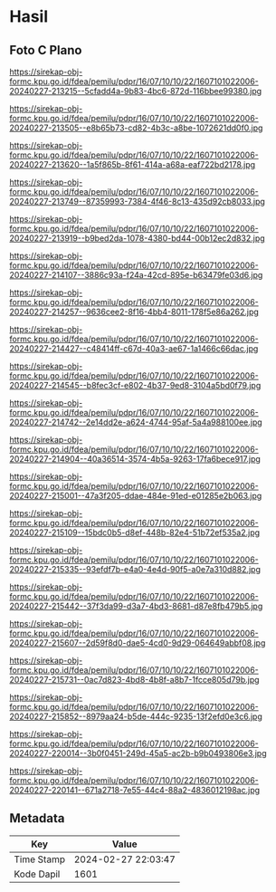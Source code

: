 # Hasil

## Foto C Plano

https://sirekap-obj-formc.kpu.go.id/fdea/pemilu/pdpr/16/07/10/10/22/1607101022006-20240227-213215--5cfadd4a-9b83-4bc6-872d-116bbee99380.jpg

https://sirekap-obj-formc.kpu.go.id/fdea/pemilu/pdpr/16/07/10/10/22/1607101022006-20240227-213505--e8b65b73-cd82-4b3c-a8be-1072621dd0f0.jpg

https://sirekap-obj-formc.kpu.go.id/fdea/pemilu/pdpr/16/07/10/10/22/1607101022006-20240227-213620--1a5f865b-8f61-414a-a68a-eaf722bd2178.jpg

https://sirekap-obj-formc.kpu.go.id/fdea/pemilu/pdpr/16/07/10/10/22/1607101022006-20240227-213749--87359993-7384-4f46-8c13-435d92cb8033.jpg

https://sirekap-obj-formc.kpu.go.id/fdea/pemilu/pdpr/16/07/10/10/22/1607101022006-20240227-213919--b9bed2da-1078-4380-bd44-00b12ec2d832.jpg

https://sirekap-obj-formc.kpu.go.id/fdea/pemilu/pdpr/16/07/10/10/22/1607101022006-20240227-214107--3886c93a-f24a-42cd-895e-b63479fe03d6.jpg

https://sirekap-obj-formc.kpu.go.id/fdea/pemilu/pdpr/16/07/10/10/22/1607101022006-20240227-214257--9636cee2-8f16-4bb4-8011-178f5e86a262.jpg

https://sirekap-obj-formc.kpu.go.id/fdea/pemilu/pdpr/16/07/10/10/22/1607101022006-20240227-214427--c48414ff-c67d-40a3-ae67-1a1466c66dac.jpg

https://sirekap-obj-formc.kpu.go.id/fdea/pemilu/pdpr/16/07/10/10/22/1607101022006-20240227-214545--b8fec3cf-e802-4b37-9ed8-3104a5bd0f79.jpg

https://sirekap-obj-formc.kpu.go.id/fdea/pemilu/pdpr/16/07/10/10/22/1607101022006-20240227-214742--2e14dd2e-a624-4744-95af-5a4a988100ee.jpg

https://sirekap-obj-formc.kpu.go.id/fdea/pemilu/pdpr/16/07/10/10/22/1607101022006-20240227-214904--40a36514-3574-4b5a-9263-17fa6bece917.jpg

https://sirekap-obj-formc.kpu.go.id/fdea/pemilu/pdpr/16/07/10/10/22/1607101022006-20240227-215001--47a3f205-ddae-484e-91ed-e01285e2b063.jpg

https://sirekap-obj-formc.kpu.go.id/fdea/pemilu/pdpr/16/07/10/10/22/1607101022006-20240227-215109--15bdc0b5-d8ef-448b-82e4-51b72ef535a2.jpg

https://sirekap-obj-formc.kpu.go.id/fdea/pemilu/pdpr/16/07/10/10/22/1607101022006-20240227-215335--93efdf7b-e4a0-4e4d-90f5-a0e7a310d882.jpg

https://sirekap-obj-formc.kpu.go.id/fdea/pemilu/pdpr/16/07/10/10/22/1607101022006-20240227-215442--37f3da99-d3a7-4bd3-8681-d87e8fb479b5.jpg

https://sirekap-obj-formc.kpu.go.id/fdea/pemilu/pdpr/16/07/10/10/22/1607101022006-20240227-215607--2d59f8d0-dae5-4cd0-9d29-064649abbf08.jpg

https://sirekap-obj-formc.kpu.go.id/fdea/pemilu/pdpr/16/07/10/10/22/1607101022006-20240227-215731--0ac7d823-4bd8-4b8f-a8b7-1fcce805d79b.jpg

https://sirekap-obj-formc.kpu.go.id/fdea/pemilu/pdpr/16/07/10/10/22/1607101022006-20240227-215852--8979aa24-b5de-444c-9235-13f2efd0e3c6.jpg

https://sirekap-obj-formc.kpu.go.id/fdea/pemilu/pdpr/16/07/10/10/22/1607101022006-20240227-220014--3b0f0451-249d-45a5-ac2b-b9b0493806e3.jpg

https://sirekap-obj-formc.kpu.go.id/fdea/pemilu/pdpr/16/07/10/10/22/1607101022006-20240227-220141--671a2718-7e55-44c4-88a2-4836012198ac.jpg


## Metadata

| Key        | Value               |
| ---------- | ------------------- |
| Time Stamp | 2024-02-27 22:03:47 |
| Kode Dapil | 1601                |




